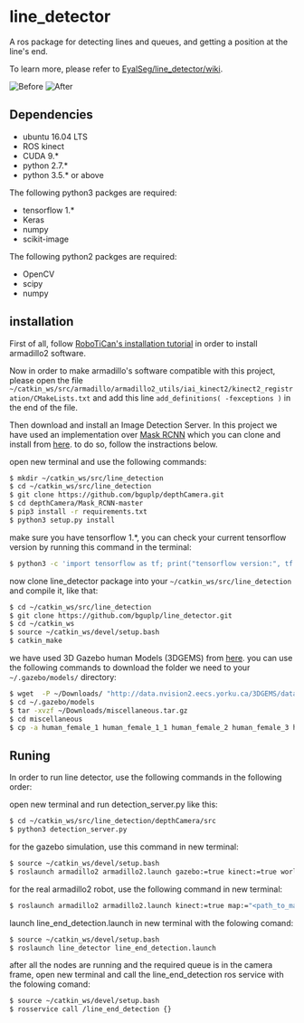 # line_detector
A ros package for detecting lines and queues, and getting a position at the line's end.

To learn more, please refer to [EyalSeg/line_detector/wiki](https://github.com/EyalSeg/line_detector/wiki).


![Before ](https://user-images.githubusercontent.com/10437548/69551704-d1acba80-0fa5-11ea-925a-df94bf7a8c64.png)
![After ](https://user-images.githubusercontent.com/10437548/69559435-9ebcf380-0fb2-11ea-8f36-50b736af8c79.png)


## Dependencies
* ubuntu 16.04 LTS
* ROS kinect
* CUDA 9.*
* python 2.7.*
* python 3.5.* or above

The following python3 packges are required:
* tensorflow 1.*
* Keras
* numpy
* scikit-image

The following python2 packges are required:
* OpenCV
* scipy
* numpy


## installation

First of all, follow [RoboTiCan's installation tutorial](http://wiki.ros.org/armadillo2/Tutorials/Installation) in order to install armadillo2 software.

Now in order to make armadillo's software compatible with this project, please open the file `~/catkin_ws/src/armadillo/armadillo2_utils/iai_kinect2/kinect2_registration/CMakeLists.txt` and add this line `add_definitions( -fexceptions )` in the end of the file.

Then download and install an Image Detection Server. In this project we have used an implementation over [Mask RCNN](https://github.com/matterport/Mask_RCNN) which you can clone and install from [here](https://github.com/bguplp/depthCamera). to do so, follow the instractions below.

open new terminal and use the following commands:
```bash
$ mkdir ~/catkin_ws/src/line_detection
$ cd ~/catkin_ws/src/line_detection
$ git clone https://github.com/bguplp/depthCamera.git
$ cd depthCamera/Mask_RCNN-master
$ pip3 install -r requirements.txt
$ python3 setup.py install
```
make sure you have tensorflow 1.*, you can check your current tensorflow version by running this command in the terminal:
```bash
$ python3 -c 'import tensorflow as tf; print("tensorflow version:", tf.VERSION)'
```
now clone line_detector package into your `~/catkin_ws/src/line_detection` and compile it, like that:
```bash
$ cd ~/catkin_ws/src/line_detection
$ git clone https://github.com/bguplp/line_detector.git
$ cd ~/catkin_ws
$ source ~/catkin_ws/devel/setup.bash
$ catkin_make
```
we have used 3D Gazebo human Models (3DGEMS) from [here](http://data.nvision2.eecs.yorku.ca/3DGEMS/). you can use the following commands to download the folder we need to your `~/.gazebo/models/` directory: 
```bash
$ wget  -P ~/Downloads/ "http://data.nvision2.eecs.yorku.ca/3DGEMS/data/miscellaneous.tar.gz"
$ cd ~/.gazebo/models
$ tar -xvzf ~/Downloads/miscellaneous.tar.gz 
$ cd miscellaneous
$ cp -a human_female_1 human_female_1_1 human_female_2 human_female_3 human_female_4 human_male_1 human_male_1_1 human_male_2 human_male_3 human_male_4 ~/.gazebo/models/
```


## Runing
In order to run line detector, use the following commands in the following order:

open new terminal and run detection_server.py like this:
```bash
$ cd ~/catkin_ws/src/line_detection/depthCamera/src
$ python3 detection_server.py
```

for the gazebo simulation, use this command in new terminal:
```bash
$ source ~/catkin_ws/devel/setup.bash
$ roslaunch armadillo2 armadillo2.launch gazebo:=true kinect:=true world_name:="`rospack find line_detector`/coffee_line.world" map:="`rospack find line_detector`/coffee_line.yaml" have_map:=true move_base:=true amcl:=true lidar:=true
```

for the real armadillo2 robot, use the following command in new terminal:
```bash
$ roslaunch armadillo2 armadillo2.launch kinect:=true map:="<path_to_map>/<map_file_name.ymal>" have_map:=true move_base:=true amcl:=true lidar:=true
```

launch line_end_detection.launch in new terminal with the folowing comand: 
```bash
$ source ~/catkin_ws/devel/setup.bash
$ roslaunch line_detector line_end_detection.launch
```

after all the nodes are running and the required queue is in the camera frame, open new terminal and call the line_end_detection ros service with the folowing comand:
```bash
$ source ~/catkin_ws/devel/setup.bash
$ rosservice call /line_end_detection {}
```

